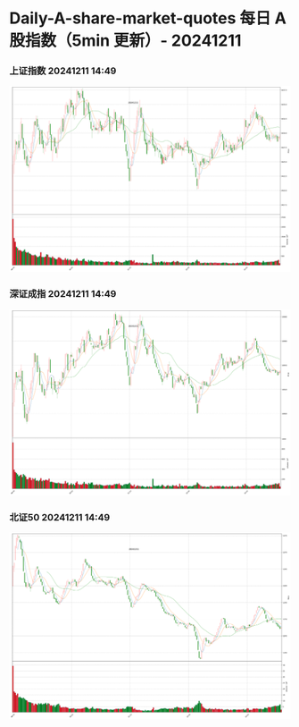 
# Daily-A-share-market-quotes 每日 A 股指数（5min 更新）- 20241211

### 上证指数 20241211 14:49
![](./fig/2024/12/20241211-sh000001.png)

### 深证成指 20241211 14:49
![](./fig/2024/12/20241211-sz399001.png)

### 北证50 20241211 14:49
![](./fig/2024/12/20241211-bj899050.png)
